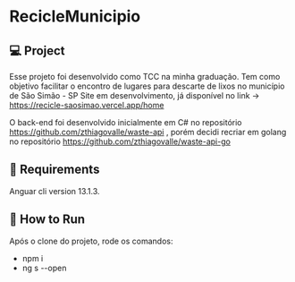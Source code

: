 # RecicleMunicipio

## 💻 Project
Esse projeto foi desenvolvido como TCC na minha graduação.
Tem como objetivo facilitar o encontro de lugares para descarte de lixos no município de São Simão - SP
Site em desenvolvimento, já disponível no link -> https://recicle-saosimao.vercel.app/home

O back-end foi desenvolvido inicialmente em C# no repositório https://github.com/zthiagovalle/waste-api , porém decidi recriar em golang no repositório https://github.com/zthiagovalle/waste-api-go

##  📓 Requirements
Anguar cli version 13.1.3.

## 🚀 How to Run
Após o clone do projeto, rode os comandos:
- npm i
- ng s --open
